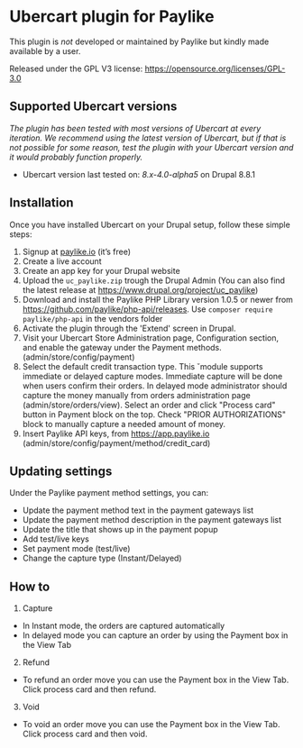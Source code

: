 # Ubercart plugin for Paylike

This plugin is *not* developed or maintained by Paylike but kindly made
available by a user.

Released under the GPL V3 license: https://opensource.org/licenses/GPL-3.0

## Supported Ubercart versions

*The plugin has been tested with most versions of Ubercart at every iteration. We recommend using the latest version of Ubercart, but if that is not possible for some reason, test the plugin with your Ubercart version and it would probably function properly.*

* Ubercart
 version last tested on: *8.x-4.0-alpha5* on Drupal 8.8.1


## Installation

Once you have installed Ubercart on your Drupal setup, follow these simple steps:
1. Signup at [paylike.io](https://paylike.io) (it’s free)
1. Create a live account
1. Create an app key for your Drupal website
1. Upload the ```uc_paylike.zip``` trough the Drupal Admin (You can also find the latest release at https://www.drupal.org/project/uc_paylike)
1. Download and install the Paylike PHP Library version 1.0.5 or newer
       from https://github.com/paylike/php-api/releases. Use `composer require paylike/php-api` in the vendors folder
1. Activate the plugin through the 'Extend' screen in Drupal.
1.  Visit your Ubercart Store Administration page, Configuration
       section, and enable the gateway under the Payment methods.
       (admin/store/config/payment)
1. Select the default credit transaction type. This ˘module supports immediate
       or delayed capture modes. Immediate capture will be done when users confirm
       their orders. In delayed mode administrator should capture the money manually from
       orders administration page (admin/store/orders/view). Select an order and click
       "Process card" button in Payment block on the top. Check "PRIOR AUTHORIZATIONS"
       block to manually capture a needed amount of money.
1. Insert Paylike API keys, from https://app.paylike.io
       (admin/store/config/payment/method/credit_card)

## Updating settings

Under the Paylike payment method settings, you can:
 * Update the payment method text in the payment gateways list
 * Update the payment method description in the payment gateways list
 * Update the title that shows up in the payment popup 
 * Add test/live keys
 * Set payment mode (test/live)
 * Change the capture type (Instant/Delayed)
 
 ## How to
 
 1. Capture
 * In Instant mode, the orders are captured automatically
 * In delayed mode you can capture an order by using the Payment box in the View Tab
 2. Refund
   * To refund an order move you can use the Payment box in the View Tab. Click process card and then refund.
 3. Void
   * To void an order move you can use the Payment box in the View Tab. Click process card and then void.
